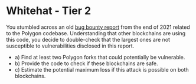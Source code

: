 # Whitehat - Tier 2
You stumbled across an old [bug bounty report](https://medium.com/immunefi/polygon-lack-of-balance-check-bugfix-postmortem-2-2m-bounty-64ec66c24c7d) from the end of 2021 related to the Polygon codebase. Understanding that other blockchains are using this code, you decide to double-check that the largest ones are not susceptible to vulnerabilities disclosed in this report.


- a) Find at least two Polygon forks that could potentially be vulnerable.
- b) Provide the code to check if these blockchains are safe.
- c) Estimate the potential maximum loss if this attack is possible on both blockchains.
